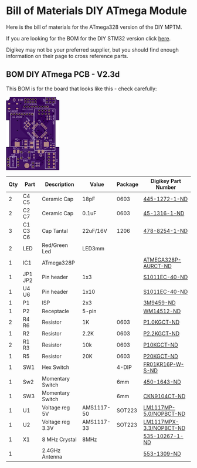 # Bill of Materials DIY ATmega Module 

Here is the bill of materials for the ATmega328 version of the DIY  MPTM. 

If you are looking for the BOM for the DIY STM32 version click [here](BOM_DIY_STM32.md).

Digikey may not be your preferred supplier, but you should find enough information on their page to cross reference parts.

## BOM DIY ATmega PCB - V2.3d
 This BOM is for the board that looks like this - check carefully:
 
<img src="images/MPTM_PCB_3.2d.png" />

Qty|Part|Description|Value|Package|Digikey Part Number
---|----|-----------|-----|-------|-------------------
2|C4 C5|Ceramic Cap|18pF|0603|[445-1272-1-ND](http://www.digikey.com/product-detail/en/tdk-corporation/C1608C0G1H180J080AA/445-1272-1-ND/567674)
2|C2 C7|Ceramic Cap|0.1uF|0603|[45-1316-1-ND](http://www.digikey.com/product-detail/en/tdk-corporation/C1608X7R1E104K080AA/445-1316-1-ND/567697)
3|C1 C3 C6|Cap Tantal|22uF/16V|1206|[478-8254-1-ND](https://www.digikey.com/product-detail/en/avx-corporation/F931C226MAA/478-8254-1-ND/4005702)
2|LED|Red/Green Led|LED3mm|||
1|IC1|ATmega328P|||[ATMEGA328P-AURCT-ND](http://www.digikey.com/product-detail/en/atmel/ATMEGA328P-AUR/ATMEGA328P-AURCT-ND/3789455)
1|JP1 JP2|Pin header|1x3||[S1011EC-40-ND](https://www.digikey.com/product-detail/en/sullins-connector-solutions/PRPC040SAAN-RC/S1011EC-40-ND/2775214)
1|U4 U6|Pin header|1x10||[S1011EC-40-ND](https://www.digikey.com/product-detail/en/sullins-connector-solutions/PRPC040SAAN-RC/S1011EC-40-ND/2775214)
1|P1|ISP|2x3||[3M9459-ND](http://www.digikey.com/product-search/en?keywords=3M%20961206-6404-AR)
1|P2|Receptacle|5-pin||[WM14512-ND](http://www.digikey.com/product-search/en?keywords=Molex%2C%20LLC%200022142054)
2|R4 R6|Resistor|1K|0603|[P1.0KGCT-ND](http://www.digikey.com/product-search/en?keywords=P1.0KGCT-ND)
1|R2|Resistor|2.2K|0603|[P2.2KGCT-ND](http://www.digikey.com/product-search/en?keywords=P2.2KGCT-ND)
2|R1 R3|Resistor|10k|0603|[P10KGCT-ND](http://www.digikey.com/product-search/en?keywords=P10KGCT-ND)
1|R5|Resistor|20K|0603|[P20KGCT-ND](http://www.digikey.com/product-search/en?keywords=P20KGCT-ND)
1|SW1|Hex Switch||4-DIP|[FR01KR16P-W-S-ND](https://www.digikey.com/product-detail/en/nkk-switches/FR01KR16P-W-S/FR01KR16P-W-S-ND/2104098)
1|Sw2|Momentary Switch||6mm|[	450-1643-ND](https://www.digikey.com/product-detail/en/te-connectivity-alcoswitch-switches/2-1825910-7/450-1642-ND/1632528)
1|SW3|Momentary Switch||6mm|[CKN9104CT-ND](http://www.digikey.com/product-search/en?keywords=CKN9104CT-ND)
1|U1|Voltage reg 5V|AMS1117-50|SOT223|[LM1117MP-5.0/NOPBCT-ND](https://www.digikey.com/product-detail/en/texas-instruments/LM1117MP-5.0-NOPB/LM1117MP-5.0-NOPBCT-ND/363589)
1|U2|Voltage reg 3.3V|AMS1117-33|SOT223|[LM1117MPX-3.3/NOPBCT-ND](https://www.digikey.com/product-detail/en/texas-instruments/LM1117MPX-3.3-NOPB/LM1117MPX-3.3-NOPBCT-ND/1010516)
1|X1|8 MHz Crystal|8MHz||[535-10267-1-ND](http://www.digikey.com/product-search/en?keywords=535-10267-1-ND)
1||2.4GHz Antenna|||[553-1309-ND](http://www.digikey.com/product-search/en?keywords=553-1309-ND)
